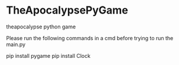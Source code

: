 # TheApocalypsePyGame
theapocalypse python game


Please run the following commands in a cmd before trying to run the main.py

pip install pygame
pip install Clock
